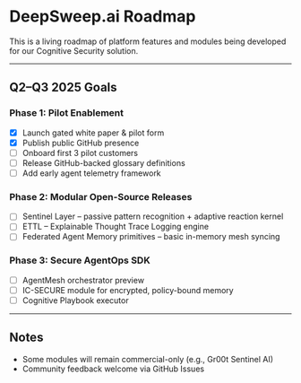 # DeepSweep.ai Roadmap

This is a living roadmap of platform features and modules being developed for our Cognitive Security solution.

---

## Q2–Q3 2025 Goals

### Phase 1: Pilot Enablement
- [x] Launch gated white paper & pilot form
- [x] Publish public GitHub presence
- [ ] Onboard first 3 pilot customers
- [ ] Release GitHub-backed glossary definitions
- [ ] Add early agent telemetry framework

### Phase 2: Modular Open-Source Releases
- [ ] Sentinel Layer – passive pattern recognition + adaptive reaction kernel
- [ ] ETTL – Explainable Thought Trace Logging engine
- [ ] Federated Agent Memory primitives – basic in-memory mesh syncing

### Phase 3: Secure AgentOps SDK
- [ ] AgentMesh orchestrator preview
- [ ] IC-SECURE module for encrypted, policy-bound memory
- [ ] Cognitive Playbook executor

---

## Notes

- Some modules will remain commercial-only (e.g., Gr00t Sentinel AI)
- Community feedback welcome via GitHub Issues
